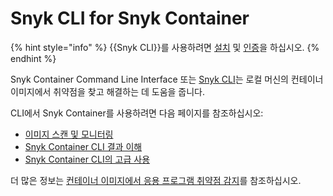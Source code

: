 # Snyk CLI for Snyk Container

{% hint style="info" %}
{{Snyk CLI}}를 사용하려면 [설치](../../install-or-update-the-snyk-cli/) 및 [인증](../../commands/auth.md)을 하십시오.
{% endhint %}

Snyk Container Command Line Interface 또는 [Snyk CLI](../../)는 로컬 머신의 컨테이너 이미지에서 취약점을 찾고 해결하는 데 도움을 줍니다.

CLI에서 Snyk Container를 사용하려면 다음 페이지를 참조하십시오:

- [이미지 스캔 및 모니터링](scan-and-monitor-images.md)
- [Snyk Container CLI 결과 이해](understand-snyk-container-cli-results.md)
- [Snyk Container CLI의 고급 사용](advanced-use-of-snyk-container-cli.md)

더 많은 정보는 [컨테이너 이미지에서 응용 프로그램 취약점 감지](../../../scan-with-snyk/snyk-container/use-snyk-container/detect-application-vulnerabilities-in-container-images.md)를 참조하십시오.